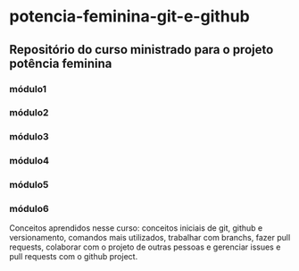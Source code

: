 # potencia-feminina-git-e-github

## Repositório do curso ministrado para o projeto potência feminina

### módulo1
### módulo2
### módulo3
### módulo4
### módulo5
### módulo6

Conceitos aprendidos nesse curso: conceitos iniciais de git, github e versionamento, comandos mais utilizados, trabalhar com branchs, fazer pull requests, colaborar com o projeto de outras pessoas e gerenciar issues e pull requests com o github project.
